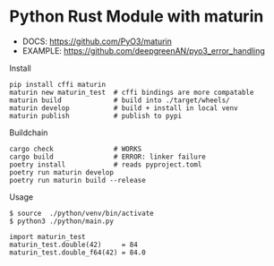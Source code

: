 # Python Rust Module with maturin
- DOCS: https://github.com/PyO3/maturin
- EXAMPLE: https://github.com/deepgreenAN/pyo3_error_handling

Install
```
pip install cffi maturin 
maturin new maturin_test  # cffi bindings are more compatable
maturin build             # build into ./target/wheels/
maturin develop           # build + install in local venv
maturin publish           # publish to pypi 
```

Buildchain
```
cargo check               # WORKS 
cargo build               # ERROR: linker failure
poetry install            # reads pyproject.toml
poetry run maturin develop
poetry run maturin build --release
```

Usage
```
$ source  ./python/venv/bin/activate
$ python3 ./python/main.py

import maturin_test
maturin_test.double(42)     = 84
maturin_test.double_f64(42) = 84.0
```